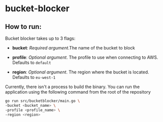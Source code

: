 # bucket-blocker

## How to run:

Bucket blocker takes up to 3 flags:

- **bucket**: _Required argument_.The name of the bucket to block

- **profile**: _Optional argument_. The profile to use when connecting to AWS. Defaults to `default`

- **region**: _Optional argument_. The region where the bucket is located. Defaults to `eu-west-1`

Currently, there isn't a process to build the binary. You can run the application using the following command from the root of the repository

```bash
go run src/bucketblocker/main.go \
-bucket <bucket_name> \
-profile <profile_name> \
-region <region>
```
